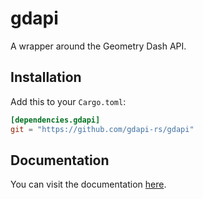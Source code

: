 # gdapi

A wrapper around the Geometry Dash API.

## Installation

Add this to your `Cargo.toml`:

```toml
[dependencies.gdapi]
git = "https://github.com/gdapi-rs/gdapi"
```

## Documentation

You can visit the documentation [here](https://gdapi-rs.github.io/gdapi/gdapi).
